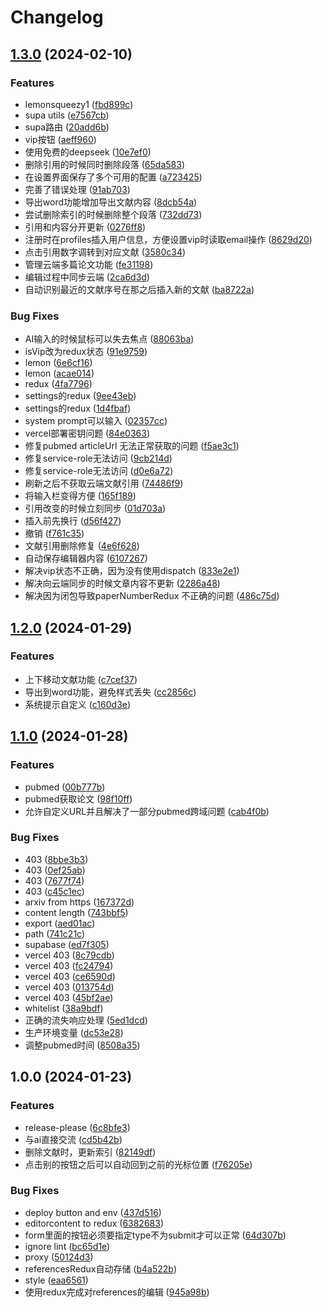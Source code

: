 # Changelog

## [1.3.0](https://www.github.com/14790897/paper-ai/compare/v1.2.0...v1.3.0) (2024-02-10)


### Features

* lemonsqueezy1 ([fbd899c](https://www.github.com/14790897/paper-ai/commit/fbd899cae3d2a1daf41e3578a5b04d258da42b99))
* supa utils ([e7567cb](https://www.github.com/14790897/paper-ai/commit/e7567cb49d132059b03d7296e402d40a287cff31))
* supa路由 ([20add6b](https://www.github.com/14790897/paper-ai/commit/20add6b617cc9d205299f4ca02758b0ac55639ad))
* vip按钮 ([aeff960](https://www.github.com/14790897/paper-ai/commit/aeff96032ef4fa5d20ee62ee6a0813778095c726))
* 使用免费的deepseek ([10e7ef0](https://www.github.com/14790897/paper-ai/commit/10e7ef05c97bb3faff1563995b460defed72f1cb))
* 删除引用的时候同时删除段落 ([65da583](https://www.github.com/14790897/paper-ai/commit/65da583258346d8259707eb828d61b4e7790ec48))
* 在设置界面保存了多个可用的配置 ([a723425](https://www.github.com/14790897/paper-ai/commit/a72342504fc4b10498258c84a5fad812a32dee04))
* 完善了错误处理 ([91ab703](https://www.github.com/14790897/paper-ai/commit/91ab703708979e7c4f4bbc64793274db9e6c01bf))
* 导出word功能增加导出文献内容 ([8dcb54a](https://www.github.com/14790897/paper-ai/commit/8dcb54a49b46aed8441e28aeaf3e4489d9bae61a))
* 尝试删除索引的时候删除整个段落 ([732dd73](https://www.github.com/14790897/paper-ai/commit/732dd738c93601a0cd81379ced2dfa7ddd8ce683))
* 引用和内容分开更新 ([0276ff8](https://www.github.com/14790897/paper-ai/commit/0276ff8964486c89519e37265adbab5072e6c1aa))
* 注册时在profiles插入用户信息，方便设置vip时读取email操作 ([8629d20](https://www.github.com/14790897/paper-ai/commit/8629d2034112165c16deb8f3f50f5f43899d1cd2))
* 点击引用数字调转到对应文献 ([3580c34](https://www.github.com/14790897/paper-ai/commit/3580c34e830d121a702a7cdbfaa5ed3a3c7a44bc))
* 管理云端多篇论文功能 ([fe31198](https://www.github.com/14790897/paper-ai/commit/fe31198124f9459c579260018ba673a1353b077f))
* 编辑过程中同步云端 ([2ca6d3d](https://www.github.com/14790897/paper-ai/commit/2ca6d3d212861aa6b54ac6beddd1e498026631ce))
* 自动识别最近的文献序号在那之后插入新的文献 ([ba8722a](https://www.github.com/14790897/paper-ai/commit/ba8722afdaf5698732521c1ad5be1ab8039a1655))


### Bug Fixes

* AI输入的时候鼠标可以失去焦点 ([88063ba](https://www.github.com/14790897/paper-ai/commit/88063baa2ed07ebb807b21138054a9805d948da0))
* isVip改为redux状态 ([91e9759](https://www.github.com/14790897/paper-ai/commit/91e9759cb7192901e88dd72699b33caad066a8ac))
* lemon ([6e6cf16](https://www.github.com/14790897/paper-ai/commit/6e6cf16fbadafc9a990df8eac8d9f14d8a67fca7))
* lemon ([acae014](https://www.github.com/14790897/paper-ai/commit/acae014a46ee8f3c32e12f5da820145ba8090eae))
* redux ([4fa7796](https://www.github.com/14790897/paper-ai/commit/4fa779698ec308dda603f54cb29cd718b5df41af))
* settings的redux ([9ee43eb](https://www.github.com/14790897/paper-ai/commit/9ee43ebd061498d1a03c14e6adef78840195bfd8))
* settings的redux ([1d4fbaf](https://www.github.com/14790897/paper-ai/commit/1d4fbaf8e426762b1b80f0d8d4761e835b8ac5da))
* system prompt可以输入 ([02357cc](https://www.github.com/14790897/paper-ai/commit/02357cc03661a0cda62413deaf07153cc117ceed))
* vercel部署密钥问题 ([84e0363](https://www.github.com/14790897/paper-ai/commit/84e0363313487020b97d0056c65f4a26f10f4cae))
* 修复pubmed articleUrl 无法正常获取的问题 ([f5ae3c1](https://www.github.com/14790897/paper-ai/commit/f5ae3c1ff456bdb6131a8c39b1d04d0ee2094db7))
* 修复service-role无法访问 ([9cb214d](https://www.github.com/14790897/paper-ai/commit/9cb214d67f7453a6c08d643957996a5ffa3b1110))
* 修复service-role无法访问 ([d0e6a72](https://www.github.com/14790897/paper-ai/commit/d0e6a72f0d57b3ad27e47676556acff8be13debf))
* 刷新之后不获取云端文献引用 ([74486f9](https://www.github.com/14790897/paper-ai/commit/74486f95c2f95b5e1cc6e031e0dddff52fbca15e))
* 将输入栏变得方便 ([165f189](https://www.github.com/14790897/paper-ai/commit/165f189efa7bd0003dd2a35b6acbcd040961198f))
* 引用改变的时候立刻同步 ([01d703a](https://www.github.com/14790897/paper-ai/commit/01d703a17b2b18c7bfead1080426f8f8d3619a36))
* 插入前先换行 ([d56f427](https://www.github.com/14790897/paper-ai/commit/d56f427484d342e893c9ff104f06ddb64e14f145))
* 撤销 ([f761c35](https://www.github.com/14790897/paper-ai/commit/f761c357ea3bf74a11a890e9da942db7c4e7fd4a))
* 文献引用删除修复 ([4e6f628](https://www.github.com/14790897/paper-ai/commit/4e6f628289063f28768bd05f92d23895c7417a27))
* 自动保存编辑器内容 ([6107267](https://www.github.com/14790897/paper-ai/commit/610726712366ca66c7392560f32000cf7e63a87f))
* 解决vip状态不正确，因为没有使用dispatch ([833e2e1](https://www.github.com/14790897/paper-ai/commit/833e2e1b0ec0aac46d7759ac44172432fa31a6f0))
* 解决向云端同步的时候文章内容不更新 ([2286a48](https://www.github.com/14790897/paper-ai/commit/2286a48fc040c972d65f8c2a15c4701d31658869))
* 解决因为闭包导致paperNumberRedux 不正确的问题 ([486c75d](https://www.github.com/14790897/paper-ai/commit/486c75d4d7a9a016399170274bd55bab00f2c3b6))

## [1.2.0](https://www.github.com/14790897/paper-ai/compare/v1.1.0...v1.2.0) (2024-01-29)


### Features

* 上下移动文献功能 ([c7cef37](https://www.github.com/14790897/paper-ai/commit/c7cef370d0568c7bc1a4df798e624bc4494344d2))
* 导出到word功能，避免样式丢失 ([cc2856c](https://www.github.com/14790897/paper-ai/commit/cc2856ceb21532fa1bd8d36b78b028fd627aa726))
* 系统提示自定义 ([c160d3e](https://www.github.com/14790897/paper-ai/commit/c160d3e6af970911e0f0163e0ab2979bdf79b8ad))

## [1.1.0](https://www.github.com/14790897/paper-ai/compare/v1.0.0...v1.1.0) (2024-01-28)


### Features

* pubmed ([00b777b](https://www.github.com/14790897/paper-ai/commit/00b777b634c4ff04dbc7e6ad51e16767a366481e))
* pubmed获取论文 ([98f10ff](https://www.github.com/14790897/paper-ai/commit/98f10ff10a02767993137feebd322e2e8df3dc0e))
* 允许自定义URL并且解决了一部分pubmed跨域问题 ([cab4f0b](https://www.github.com/14790897/paper-ai/commit/cab4f0bf0123569f8fa4e98d9a0ca32a4c8c9547))


### Bug Fixes

* 403 ([8bbe3b3](https://www.github.com/14790897/paper-ai/commit/8bbe3b3646f9b83ac5383f1b82ea1e5195d7d7d4))
* 403 ([0ef25ab](https://www.github.com/14790897/paper-ai/commit/0ef25abfc0294f202ef8b9237d20ae6a4eae7cbb))
* 403 ([7677f74](https://www.github.com/14790897/paper-ai/commit/7677f745e60887974dbe997f1c672936064f4c7d))
* 403 ([c45c1ec](https://www.github.com/14790897/paper-ai/commit/c45c1eca7f22e12659a7c5880149c56fa2615bae))
* arxiv from https ([167372d](https://www.github.com/14790897/paper-ai/commit/167372d93cfe1408254261087acb4e739a53480c))
* content length ([743bbf5](https://www.github.com/14790897/paper-ai/commit/743bbf56d6edf5048230baf2e8d0742dfab72034))
* export ([aed01ac](https://www.github.com/14790897/paper-ai/commit/aed01ac80ce3ed736da1df10db93310554555cb8))
* path ([741c21c](https://www.github.com/14790897/paper-ai/commit/741c21c99921f5d6d4dc0ec7d54c0c16d66d45ff))
* supabase ([ed7f305](https://www.github.com/14790897/paper-ai/commit/ed7f3052f7fabd8409d277fc820aaf69bbb5597c))
* vercel 403 ([8c79cdb](https://www.github.com/14790897/paper-ai/commit/8c79cdb43bfd741dc6365cef5aad16308c902747))
* vercel 403 ([fc24794](https://www.github.com/14790897/paper-ai/commit/fc24794874393057217cd58aa2f7114abd8bf153))
* vercel 403 ([ce6590d](https://www.github.com/14790897/paper-ai/commit/ce6590d1f8e6cffac7b469dae29e8eed6ba7580b))
* vercel 403 ([013754d](https://www.github.com/14790897/paper-ai/commit/013754d35168b022a2e47caefe4d0f23703ff897))
* vercel 403 ([45bf2ae](https://www.github.com/14790897/paper-ai/commit/45bf2aee788d401c3152eba1faca48f2a835b4ce))
* whitelist ([38a9bdf](https://www.github.com/14790897/paper-ai/commit/38a9bdf78a0d25f79ae47eb864e8c361935c4fe3))
* 正确的流失响应处理 ([5ed1dcd](https://www.github.com/14790897/paper-ai/commit/5ed1dcdb51d01b36373d64cdfb5285eebee774be))
* 生产环境变量 ([dc53e28](https://www.github.com/14790897/paper-ai/commit/dc53e286989dadae808cc88ca57d27efe4c330d7))
* 调整pubmed时间 ([8508a35](https://www.github.com/14790897/paper-ai/commit/8508a352520c2328da1e77b0525bdd17941c7c1c))

## 1.0.0 (2024-01-23)


### Features

* release-please ([6c8bfe3](https://www.github.com/14790897/paper-ai/commit/6c8bfe3e7cd43fdc08b4933f7b3dd4a7c68abf80))
* 与ai直接交流 ([cd5b42b](https://www.github.com/14790897/paper-ai/commit/cd5b42bed67b32918458d4815d8f5aabf71743a6))
* 删除文献时，更新索引 ([82149df](https://www.github.com/14790897/paper-ai/commit/82149dfa5d4a394e6db7685d73f79cd3d4120846))
* 点击别的按钮之后可以自动回到之前的光标位置 ([f76205e](https://www.github.com/14790897/paper-ai/commit/f76205ec8fe77abecadc24396e621a8f3dc6b6fc))


### Bug Fixes

* deploy button and env ([437d516](https://www.github.com/14790897/paper-ai/commit/437d5169cb9d4fdbc6ebd22cf84cf5ddcceb8a71))
* editorcontent to redux ([6382683](https://www.github.com/14790897/paper-ai/commit/6382683f91dcbeb3cad3293f9be5ec6705f457b3))
* form里面的按钮必须要指定type不为submit才可以正常 ([64d307b](https://www.github.com/14790897/paper-ai/commit/64d307bbdc2eeb41b83ebd0d52cef15955e45bc4))
* ignore lint ([bc65d1e](https://www.github.com/14790897/paper-ai/commit/bc65d1e11c597133bc492c2f6928133c6b4215b8))
* proxy ([50124d3](https://www.github.com/14790897/paper-ai/commit/50124d35bd170f9e996f403fe00a89d570c2be1f))
* referencesRedux自动存储 ([b4a522b](https://www.github.com/14790897/paper-ai/commit/b4a522b3b8bffcbe718e4d60bbdfc73cf41024a1))
* style ([eaa6561](https://www.github.com/14790897/paper-ai/commit/eaa65616c22451a085080cee7713ef3817483dae))
* 使用redux完成对references的编辑 ([945a98b](https://www.github.com/14790897/paper-ai/commit/945a98b2ed97640b6c95e0c316829b415826b306))
